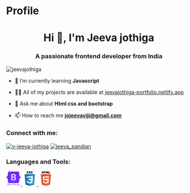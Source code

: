 # Profile
<h1 align="center">Hi 👋, I'm Jeeva jothiga</h1>
<h3 align="center">A passionate frontend developer from India</h3>

<p align="left"> <img src="https://komarev.com/ghpvc/?username=jeevajothiga&label=Profile%20views&color=0e75b6&style=flat" alt="jeevajothiga" /> </p>

- 🌱 I’m currently learning **Javascript**

- 👨‍💻 All of my projects are available at [jeevajothiga-portfolio.netlify.app](jeevajothiga-portfolio.netlify.app)

- 💬 Ask me about **Html css and bootstrap**

- 📫 How to reach me **jojeevaviji@gmail.com**

<h3 align="left">Connect with me:</h3>
<p align="left">
<a href="https://linkedin.com/in/v-jeeva-jothiga" target="blank"><img align="center" src="https://raw.githubusercontent.com/rahuldkjain/github-profile-readme-generator/master/src/images/icons/Social/linked-in-alt.svg" alt="v-jeeva-jothiga" height="30" width="40" /></a>
<a href="https://instagram.com/jeeva_pandian" target="blank"><img align="center" src="https://raw.githubusercontent.com/rahuldkjain/github-profile-readme-generator/master/src/images/icons/Social/instagram.svg" alt="jeeva_pandian" height="30" width="40" /></a>
</p>

<h3 align="left">Languages and Tools:</h3>
<p align="left"> <a href="https://getbootstrap.com" target="_blank" rel="noreferrer"> <img src="https://raw.githubusercontent.com/devicons/devicon/master/icons/bootstrap/bootstrap-plain-wordmark.svg" alt="bootstrap" width="40" height="40"/> </a> <a href="https://www.w3schools.com/css/" target="_blank" rel="noreferrer"> <img src="https://raw.githubusercontent.com/devicons/devicon/master/icons/css3/css3-original-wordmark.svg" alt="css3" width="40" height="40"/> </a> <a href="https://www.w3.org/html/" target="_blank" rel="noreferrer"> <img src="https://raw.githubusercontent.com/devicons/devicon/master/icons/html5/html5-original-wordmark.svg" alt="html5" width="40" height="40"/> </a> </p>
